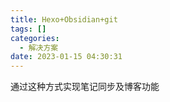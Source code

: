 ```yaml
---
title: Hexo+Obsidian+git
tags: []
categories:
  - 解决方案
date: 2023-01-15 04:30:31
---
```

通过这种方式实现笔记同步及博客功能